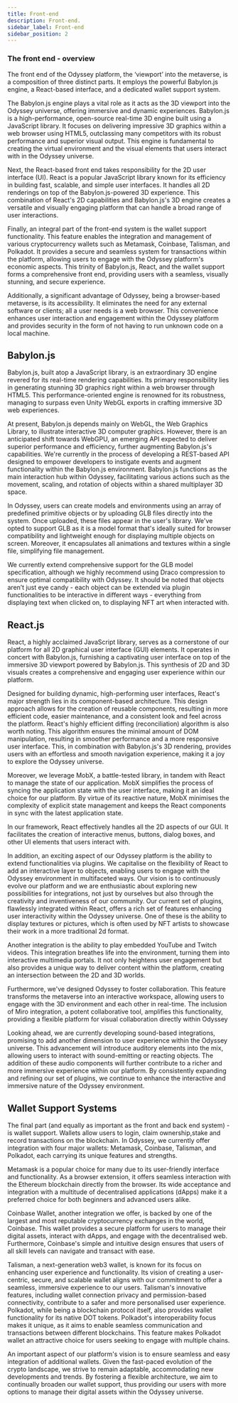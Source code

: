 ```yaml
---
title: Front-end
description: Front-end.
sidebar_label: Front-end
sidebar_position: 2
---
```


### The front end - overview

The front end of the Odyssey platform, the ‘viewport’ into the metaverse, is a composition of three distinct parts. It employs the powerful Babylon.js engine, a React-based interface, and a dedicated wallet support system.

The Babylon.js engine plays a vital role as it acts as the 3D viewport into the Odyssey universe, offering immersive and dynamic experiences. Babylon.js is a high-performance, open-source real-time 3D engine built using a JavaScript library. It focuses on delivering impressive 3D graphics within a web browser using HTML5, outclassing many competitors with its robust performance and superior visual output. This engine is fundamental to creating the virtual environment and the visual elements that users interact with in the Odyssey universe.

Next, the React-based front end takes responsibility for the 2D user interface (UI). React is a popular JavaScript library known for its efficiency in building fast, scalable, and simple user interfaces. It handles all 2D renderings on top of the Babylon.js-powered 3D experience. This combination of React's 2D capabilities and Babylon.js's 3D engine creates a versatile and visually engaging platform that can handle a broad range of user interactions.

Finally, an integral part of the front-end system is the wallet support functionality. This feature enables the integration and management of various cryptocurrency wallets such as Metamask, Coinbase, Talisman, and Polkadot. It provides a secure and seamless system for transactions within the platform, allowing users to engage with the Odyssey platform's economic aspects. This trinity of Babylon.js, React, and the wallet support forms a comprehensive front end, providing users with a seamless, visually stunning, and secure experience.

Additionally, a significant advantage of Odyssey, being a browser-based metaverse, is its accessibility. It eliminates the need for any external software or clients; all a user needs is a web browser. This convenience enhances user interaction and engagement within the Odyssey platform and provides security in the form of not having to run unknown code on a local machine.


## Babylon.js 

Babylon.js, built atop a JavaScript library, is an extraordinary 3D engine revered for its real-time rendering capabilities. Its primary responsibility lies in generating stunning 3D graphics right within a web browser through HTML5. This performance-oriented engine is renowned for its robustness, managing to surpass even Unity WebGL exports in crafting immersive 3D web experiences.

At present, Babylon.js depends mainly on WebGL, the Web Graphics Library, to illustrate interactive 3D computer graphics. However, there is an anticipated shift towards WebGPU, an emerging API expected to deliver superior performance and efficiency, further augmenting Babylon.js's capabilities.
We're currently in the process of developing a REST-based API designed to empower developers to instigate events and augment functionality within the Babylon.js environment. Babylon.js functions as the main interaction hub within Odyssey, facilitating various actions such as the movement, scaling, and rotation of objects within a shared multiplayer 3D space.

In Odyssey, users can create models and environments using an array of predefined primitive objects or by uploading GLB files directly into the system. Once uploaded, these files appear in the user's library. We've opted to support GLB as it is a model format that's ideally suited for browser compatibility and lightweight enough for displaying multiple objects on screen. Moreover, it encapsulates all animations and textures within a single file, simplifying file management.

We currently extend comprehensive support for the GLB model specification, although we highly recommend using Draco compression to ensure optimal compatibility with Odyssey. It should be noted that objects aren’t just eye candy - each object can be extended via plugin functionalities to be interactive in different ways - everything from displaying text when clicked on, to displaying NFT art when interacted with.


## React.js

React, a highly acclaimed JavaScript library, serves as a cornerstone of our platform for all 2D graphical user interface (GUI) elements. It operates in concert with Babylon.js, furnishing a captivating user interface on top of the immersive 3D viewport powered by Babylon.js. This synthesis of 2D and 3D visuals creates a comprehensive and engaging user experience within our platform.

Designed for building dynamic, high-performing user interfaces, React's major strength lies in its component-based architecture. This design approach allows for the creation of reusable components, resulting in more efficient code, easier maintenance, and a consistent look and feel across the platform.
React's highly efficient diffing (reconciliation) algorithm is also worth noting. This algorithm ensures the minimal amount of DOM manipulation, resulting in smoother performance and a more responsive user interface. This, in combination with Babylon.js's 3D rendering, provides users with an effortless and smooth navigation experience, making it a joy to explore the Odyssey universe.

Moreover, we leverage MobX, a battle-tested library, in tandem with React to manage the state of our application. MobX simplifies the process of syncing the application state with the user interface, making it an ideal choice for our platform. By virtue of its reactive nature, MobX minimises the complexity of explicit state management and keeps the React components in sync with the latest application state.

In our framework, React effectively handles all the 2D aspects of our GUI. It facilitates the creation of interactive menus, buttons, dialog boxes, and other UI elements that users interact with.

In addition, an exciting aspect of our Odyssey platform is the ability to extend functionalities via plugins. We capitalise on the flexibility of React to add an interactive layer to objects, enabling users to engage with the Odyssey environment in multifaceted ways. Our vision is to continuously evolve our platform and we are enthusiastic about exploring new possibilities for integrations, not just by ourselves but also through the creativity and inventiveness of our community.
Our current set of plugins, flawlessly integrated within React, offers a rich set of features enhancing user interactivity within the Odyssey universe. One of these is the ability to display textures or pictures, which is often used by NFT artists to showcase their work in a more traditional 2d format. 

Another integration is the ability to play embedded YouTube and Twitch videos. This integration breathes life into the environment, turning them into interactive multimedia portals. It not only heightens user engagement but also provides a unique way to deliver content within the platform, creating an intersection between the 2D and 3D worlds.

Furthermore, we've designed Odyssey to foster collaboration. This feature transforms the metaverse into an interactive workspace, allowing users to engage with the 3D environment and each other in real-time. The inclusion of Miro integration, a potent collaborative tool, amplifies this functionality, providing a flexible platform for visual collaboration directly within Odyssey

Looking ahead, we are currently developing sound-based integrations, promising to add another dimension to user experience within the Odyssey universe. This advancement will introduce auditory elements into the mix, allowing users to interact with sound-emitting or reacting objects. The addition of these audio components will further contribute to a richer and more immersive experience within our platform. By consistently expanding and refining our set of plugins, we continue to enhance the interactive and immersive nature of the Odyssey environment.

## Wallet Support Systems

The final part (and equally as important as the front and back end system) - is wallet support. Wallets allow users to login, claim ownership,stake and record transactions on the blockchain. In Odyssey, we currently offer integration with four major wallets: Metamask, Coinbase, Talisman, and Polkadot, each carrying its unique features and strengths.

Metamask is a popular choice for many due to its user-friendly interface and functionality. As a browser extension, it offers seamless interaction with the Ethereum blockchain directly from the browser. Its wide acceptance and integration with a multitude of decentralised applications (dApps) make it a preferred choice for both beginners and advanced users alike.

Coinbase Wallet, another integration we offer, is backed by one of the largest and most reputable cryptocurrency exchanges in the world, Coinbase. This wallet provides a secure platform for users to manage their digital assets, interact with dApps, and engage with the decentralised web. Furthermore, Coinbase's simple and intuitive design ensures that users of all skill levels can navigate and transact with ease.

Talisman, a next-generation web3 wallet, is known for its focus on enhancing user experience and functionality. Its vision of creating a user-centric, secure, and scalable wallet aligns with our commitment to offer a seamless, immersive experience to our users. Talisman's innovative features, including wallet connection privacy and permission-based connectivity, contribute to a safer and more personalised user experience.
Polkadot, while being a blockchain protocol itself, also provides wallet functionality for its native DOT tokens. Polkadot's interoperability focus makes it unique, as it aims to enable seamless communication and transactions between different blockchains. This feature makes Polkadot wallet an attractive choice for users seeking to engage with multiple chains.

An important aspect of our platform's vision is to ensure seamless and easy integration of additional wallets. Given the fast-paced evolution of the crypto landscape, we strive to remain adaptable, accommodating new developments and trends. By fostering a flexible architecture, we aim to continually broaden our wallet support, thus providing our users with more options to manage their digital assets within the Odyssey universe.
